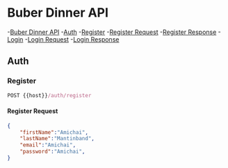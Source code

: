 # Buber Dinner API

-[Buber Dinner API](#buber-dinner-api)
    -[Auth](#auth)
        -[Register](#register)
            -[Register Request](#register-request)
            -[Register Response](#register-response)
        -[Login](#login)
            -[Login Request](#login-request)
            -[Login Response](#login-response)

## Auth

### Register

```js
POST {{host}}/auth/register
```

#### Register Request

```json
{
    "firstName":"Amichai",
    "lastName":"Mantinband",
    "email":"Amichai",
    "password":"Amichai",
}
```